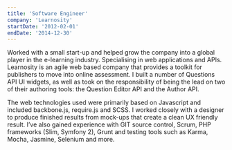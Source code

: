 ```yaml
---
title: 'Software Engineer'
company: 'Learnosity'
startDate: '2012-02-01'
endDate: '2014-12-30'
---
```


Worked with a small start-up and helped grow the company into a global player in the e-learning industry. Specialising in web applications and APIs. Learnosity is an agile web based company that provides a toolkit for publishers to move into online assessment. I built a number of Questions API UI widgets, as well as took on the responsibility of being the lead on two of their authoring tools: the Question Editor API and the Author API.

The web technologies used were primarily based on Javascript and included backbone.js, require.js and SCSS. I worked closely with a designer to produce finished results from mock-ups that create a clean UX friendly result. I’ve also gained experience with GIT source control, Scrum, PHP frameworks (Slim, Symfony 2), Grunt and testing tools such as Karma, Mocha, Jasmine, Selenium and more.
